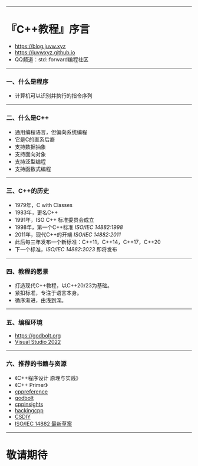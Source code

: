 ***
# 『C++教程』序言
- https://blog.juvw.xyz
- https://juvwxyz.github.io
- QQ频道：std::forward编程社区
***
### 一、什么是程序
- 计算机可以识别并执行的指令序列
***
### 二、什么是C++
- 通用编程语言，但偏向系统编程
- 它是C的直系后裔
- 支持数据抽象
- 支持面向对象
- 支持泛型编程
- 支持函数式编程
***
### 三、C++的历史
- 1979年，C with Classes
- 1983年，更名C++
- 1991年，ISO C++ 标准委员会成立
- 1998年，第一个C++标准 <em>ISO/IEC 14882:1998</em> 
- 2011年，现代C++的开端 <em>ISO/IEC 14882:2011</em> 
- 此后每三年发布一个新标准：C++11，C++14，C++17，C++20
- 下一个标准，<em>ISO/IEC 14882:2023</em> 即将发布
***
### 四、教程的愿景

- 打造现代C++教程，以C++20/23为基础。
- 紧扣标准，专注于语言本身。
- 循序渐进，由浅到深。
***
### 五、编程环境
- https://godbolt.org
- [Visual Studio 2022](https://visualstudio.microsoft.com/)
***
### 六、推荐的书籍与资源
- 《C++程序设计 原理与实践》
- 《C++ Primer》
- [cppreference](https://zh.cppreference.com/)
- [godbolt](https://godbolt.org)
- [cppinsights](https://cppinsights.io/)
- [hackingcpp](https://hackingcpp.com/)
- [CSDIY](https://csdiy.wiki/)
- [ISO/IEC 14882 最新草案](https://eel.is/c++draft/)
***
# 敬请期待
